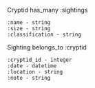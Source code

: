 Cryptid
    has_many :sightings

    :name - string
    :size - string
    :classification - string


Sighting
    belongs_to :cryptid

    :cryptid_id - integer
    :date - datetime
    :location - string
    :note - string